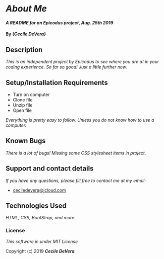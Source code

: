 # _About Me_

#### _A README for an Epicodus project, Aug. 25th 2019_

#### By _**{Cecile DeVera}**_

## Description

_This is an independent project by Epicodus to see where you are at in your coding experience. So far so good! Just a little further now._

## Setup/Installation Requirements

* Turn on computer
* Clone file
* Unzip file
* Open file

_Everything is pretty easy to follow. Unless you do not know how to use a computer._

## Known Bugs

_There is a lot of bugs! Missing some CSS stylesheet items in project._

## Support and contact details

_If you have any questions, please fill free to contact me at my email:_

* ceciledevera@icloud.com

## Technologies Used

_HTML, CSS, BootStrap, and more._

### License

*This software in under MIT License*

Copyright (c) 2019 **_Cecile DeVera_**
